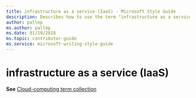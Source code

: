 ```yaml
---
title: infrastructure as a service (IaaS) - Microsoft Style Guide
description: Describes how to use the term "infrastructure as a service (IaaS)" in Microsoft content.
author: pallep
ms.author: pallep
ms.date: 01/19/2018
ms.topic: contributor-guide
ms.service: microsoft-writing-style-guide
---
```


# infrastructure as a service (IaaS)

**See** [Cloud-computing term collection](~/a-z-word-list-term-collections/term-collections/cloud-computing-terms.md)
